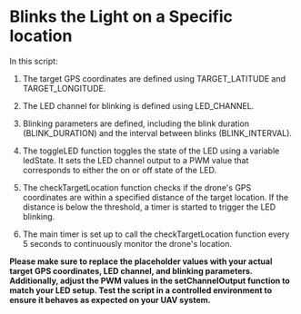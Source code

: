 # Blinks the Light on a Specific location
In this script:

1. The target GPS coordinates are defined using TARGET_LATITUDE and TARGET_LONGITUDE.

2. The LED channel for blinking is defined using LED_CHANNEL.

3. Blinking parameters are defined, including the blink duration (BLINK_DURATION) and the interval between blinks (BLINK_INTERVAL).

4. The toggleLED function toggles the state of the LED using a variable ledState. It sets the LED channel output to a PWM value that corresponds to either the on or off state of the LED.

5. The checkTargetLocation function checks if the drone's GPS coordinates are within a specified distance of the target location. If the distance is below the threshold, a timer is started to trigger the LED blinking.

6. The main timer is set up to call the checkTargetLocation function every 5 seconds to continuously monitor the drone's location.

**Please make sure to replace the placeholder values with your actual target GPS coordinates, LED channel, and blinking parameters. Additionally, adjust the PWM values in the setChannelOutput function to match your LED setup. Test the script in a controlled environment to ensure it behaves as expected on your UAV system.**